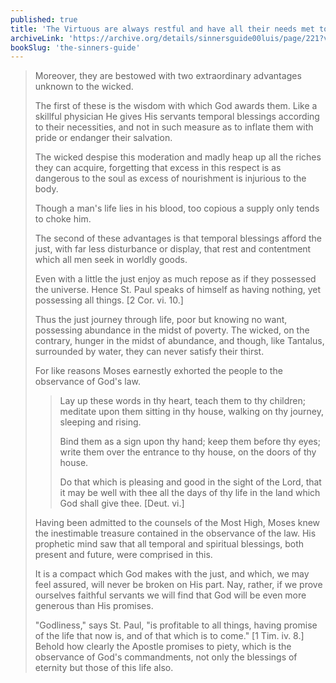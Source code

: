 ```yaml
---
published: true
title: 'The Virtuous are always restful and have all their needs met to a healthy degree'
archiveLink: 'https://archive.org/details/sinnersguide00luis/page/221?view=theater'
bookSlug: 'the-sinners-guide'
---
```


> Moreover, they are bestowed with two extraordinary advantages unknown to the wicked.
>
> The first of these is the wisdom with which God awards them. Like a skillful physician He gives His servants temporal blessings according to their necessities, and not in such measure as to inflate them with pride or endanger their salvation.
>
> The wicked despise this moderation and madly heap up all the riches they can acquire, forgetting that excess in this respect is as dangerous to the soul as excess of nourishment is injurious to the body.
>
> Though a man's life lies in his blood, too copious a supply only tends to choke him.
>
> The second of these advantages is that temporal blessings afford the just, with far less disturbance or display, that rest and contentment which all men seek in worldly goods.
>
> Even with a little the just enjoy as much repose as if they possessed the universe. Hence St. Paul speaks of himself as having nothing, yet possessing all things. [2 Cor. vi. 10.]
>
> Thus the just journey through life, poor but knowing no want, possessing abundance in the midst of poverty. The wicked, on the contrary, hunger in the midst of abundance, and though, like Tantalus, surrounded by water, they can never satisfy their thirst.
>
> For like reasons Moses earnestly exhorted the people to the observance of God's law.
>
>> Lay up these words in thy heart, teach them to thy children; meditate upon them sitting in thy house, walking on thy journey, sleeping and rising.
>>
>> Bind them as a sign upon thy hand; keep them before thy eyes; write them over the entrance to thy house, on the doors of thy house.
>>
>> Do that which is pleasing and good in the sight of the Lord, that it may be well with thee all the days of thy life in the land which God shall give thee. [Deut. vi.]
>
> Having been admitted to the counsels of the Most High, Moses knew the inestimable treasure contained in the observance of the law. His prophetic mind saw that all temporal and spiritual blessings, both present and future, were comprised in this.
>
> It is a compact which God makes with the just, and which, we may feel assured, will never be broken on His part. Nay, rather, if we prove ourselves faithful servants we will find that God will be even more generous than His promises.
>
> "Godliness," says St. Paul, "is profitable to all things, having promise of the life that now is, and of that which is to come." [1 Tim. iv. 8.] Behold how clearly the Apostle promises to piety, which is the observance of God's commandments, not only the blessings of eternity but those of this life also.